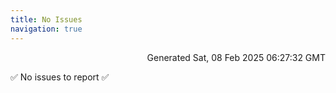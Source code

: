 ```yaml
---
title: No Issues
navigation: true
---
```


<p style="text-align:right;color:#cccs">
Generated Sat, 08 Feb 2025 06:27:32 GMT
</p>
<p>✅ No issues to report ✅</p>



